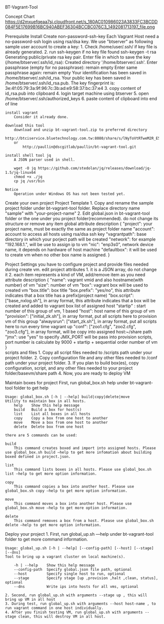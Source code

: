 BT-Vagrant-Tool

Concept Chart
	https://d2mxuefqeaa7sj.cloudfront.net/s_180AC010986023A3833FC3BCDD084F5E17699B16BC940ABEF36304BCCBC076C3_1492081713197_file.png

Prerequisite Install
	Create non-password-ssh-key
		Each Vagrant Host  need a no-password-ssh login using rsa/dsa key. We use "btserver" as following sample user account to create a key:
		1. Check /home/user/.ssh/ if  key file is already generated.
		2. run ssh-keygen if no key file found
				ssh-keygen -t rsa
				Generating public/private rsa key pair.
				Enter file in which to save the key (/home/btserver/.ssh/id_rsa): 
				Created directory '/home/btserver/.ssh'.
				Enter passphrase (empty for no passphrase): remain empty
				Enter same passphrase again: remain empty
				Your identification has been saved in /home/btserver/.ssh/id_rsa.
				Your public key has been saved in /home/btserver/.ssh/id_rsa.pub.
				The key fingerprint is:
				3e:4f:05:79:3a:9f:96:7c:3b:ad:e9:58:37:bc:37:e4
		3. copy content of id_rsa.pub into clipboard
		4. login target machine using btserver
		5. open /home/btserver/.ssh/authorized_keys
		6. paste content of clipboard into end of line

	install vagrant
		Consider it already done.

	download this tool
		download and unzip bt-vagrant-tool.zip to preferred directory 
			http://btciservice.bluetechnology.com.tw:8080/share/s/lNyToVtRTweM2R_E59ZJtA
		or 
			http://paullin@dscgitlab/paullin/bt-vagrant-tool.git

	install shell tool jq
		A JSON parser used in shell.

		wget -O jq https://github.com/stedolan/jq/releases/download/jq-1.5/jq-linux64
		chmod +x ./jq
		cp jq /usr/bin

	Notice
		Operation under Windows OS has not been tested yet.

Create your own project 
	Project Template
		1. Copy and  rename the sample project folder under bt-vagrant-tool folder. Replace directory name "sample" with "your-project-name"
		2. Edit global.json in bt-vagrant-tool folder or the one under you project folder(recommended). do not change its structure or remove any item
	global attribute description
		{
			"project": your project name, must be exactly the same as project folder name
			"account": account to access all hosts using rsa/dsa ssh key
			"vagrantpath": base directory in which your porject path will be created
			"network": for example "192.168.1.", will be use to assign ip to vm
			"nic": "enp3s0", network device name, it depends on hardware of host machine
			"defaultbox": it will be used to create vm when no other box name is assigned.
		}

Project Settings
	you have to configure project and provide files needed during create vm.
	edit project attributes
		1. it is a JSON array, do not change it
		2. each item represents a kind of VM, add/remove item as you need
	attribute description
		{
		  "name": vagrant vmid and also hostname(with number) of vm
		  "size": number of vm
		   "box": vagrant box will be used to created vm
		   "box.title": box title
		  "box.prefix": "yes/no",
			  this attribute indicates that a box title has a prefix(project name)
		  "box.script": ["base_nxlog.sh"], in array format, 
			  this attribute indicates that a box will be created and added to vagrant box list of assigned host
		  "startip" :  start number of this group of vm, 1 based
		  "host": host name of this group of vm
		   "provision": ["initial_zk.sh"], in array format, 
			  put all scripts here to provision vm of this group
		  "alwaysrun": ["start_zk.sh"], in array format, 
			  put all scripts here to run every time vagrant up
		  "conf": ["zoo1.cfg", "zoo2.cfg", "zoo3.cfg"], in array format, 
			  will be copy into assigned host:~/share path
		  "jmx": use "yes" to specify JMX_PORT will be pass into provision scripts, port number is calculate by 9000 + startip + sequential order number of vm
		}    
	scripts and files
		1. Copy all script files needed to /scripts path under your project folder.
		2. Copy configuration file and any other files needed to /conf path under your project folder.
		3. If you plan to build box(es), copy configuration, script, and any other files needed to your project folder/basevm/share path
		4. Now, you are ready to deploy VM

Maintain boxes for project
	First, run global_box.sh help  under bt-vagrant-tool folder to get help

    Usage: global_box.sh [-h | --help] build|copy|delete|move
    Utility to maintain box in all hosts.
        help    Show this help message
        build   Build a box for host(s)
        list    List all boxes in all hosts
        copy    Copy a box from one host to another
        move    Move a box from one host to another
        delete  Delete box from one host

	there are 5 commands can be used: 

	build
		This command creates boxed and import into assigned hosts. Please use global_box.sh build —help to get more infomation about building boxed defined in project.json.

	list
		This command lists boxes in all hosts. Please use global_box.sh list —help to get more option information.

	copy
		This command copies a box into another host. Please use global_box.sh copy —help to get more option information.

	move
		This command moves a box into another host. Please use global_box.sh move —help to get more option information.

	delete
		This command removes a box from a host. Please use global_box.sh delete —help to get more option information.

Deploy your project
	1. First, run global_up.sh —help  under bt-vagrant-tool folder to get more command information.

	Usage: global_up.sh [-h | --help] [--config-path] [--host] [--stage] [--dns]
	Tool to bring up a vagrant cluster on local machine(s).

		-h | --help    Show this help message
		--config-path  Specify global.json file path, optional
		--host         Specify single host to run, optional
		--stage        Specify stage [up ,provision ,halt ,clean, status], optional
		--dns          Write ips into hosts for all vms, optional    

	2. Second, run global_up.sh with arguments --stage up , this will bring up VM in all host
	3. During test, run global_up.sh with arguments --host host-name , to run vagrant command in one host individually.
	4. After you finish testing VM, run global_up.sh with arguments --stage clean, this will destroy VM in all host.
